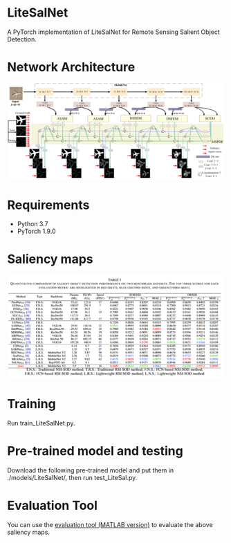 # LiteSalNet
A PyTorch implementation of LiteSalNet for Remote Sensing Salient Object Detection.

# Network Architecture
![LiteSalNet Architecture](https://github.com/ai-kunkun/LiteSalNet/blob/main/image/LiteSalNet.png)

# Requirements
- Python 3.7
- PyTorch 1.9.0

# Saliency maps
![LiteSalNet Architecture](https://github.com/ai-kunkun/LiteSalNet/blob/main/image/table.png)

# Training
Run train_LiteSalNet.py.

# Pre-trained model and testing
Download the following pre-trained model and put them in ./models/LiteSalNet/, then run test_LiteSal.py. 

# Evaluation Tool
You can use the [evaluation tool (MATLAB version)](https://github.com/MathLee/MatlabEvaluationTools) to evaluate the above saliency maps.
